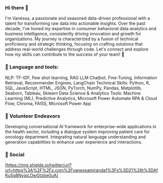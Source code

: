 ### Hi there 👋

I'm Vanessa, a passionate and seasoned data-driven professional with a talent for transforming raw data into actionable insights. Over the past decade, I've honed my expertise in consumer behavioral data analytics and business intelligence, consistently driving innovation and growth for organizations. My journey is characterized by a fusion of technical proficiency and strategic thinking, focusing on crafting solutions that address real-world challenges through code. Let's connect and explore how my skills can contribute to the success of your team! 🚀

### 🔧 Language and tools:
NLP: TF-IDF, Few shot learning, RAG LLM Chatbot, Fine-Tuning, Information Retrieval, Recommender Engines, LangChain
Technical Skills: Python, R, SQL, JavaScript, HTML, JSON, PyTorch, NumPy, Pandas, Matplotlib, Seaborn, Tableau, Sklearn
Data Science & Analytics Tools: Machine Learning (ML), Predictive Analytics, Microsoft Power Automate RPA & Cloud Flow, Chroma, FAISS, Microsoft Power App

### 🌱 Volunteer Endeavors
Developing conversational AI framework for enterprise-wide applications in the health sector, including a dialogue system improving patient care for oncology department. Integrating natural language understanding and generation capabilities to enhance user experience and interactions.

### 🤝 Social
[https://img.shields.io/twitter/url?url=https%3A%2F%2Fx.com%2Fvanessamiranda1%3Fs%3D21%26t%3DAfKuSg8NyjpLOwGtzbe0uA]


<!--
**vanessamiranda/vanessamiranda** is a ✨ _special_ ✨ repository because its `README.md` (this file) appears on your GitHub profile.

Here are some ideas to get you started:

💬 Ask me something...
📚 Education: Master Technology in Enterprise Business Analytics, National University Of Singapore • Singapore (on-going)
📫 Contact: Linkedin at https://www.linkedin.com/in/vanessamiranda
🧑🏻‍💻 Dev: Website, Links, daily.dev, dev.to
💙 
-->
